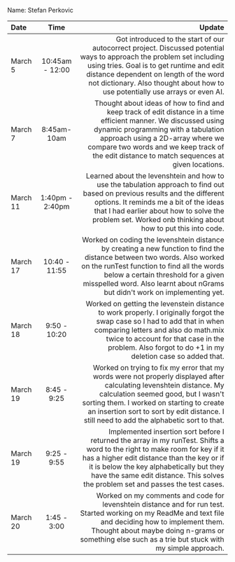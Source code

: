 Name: Stefan Perkovic

| Date     |      Time       |                                                                                                                                                                                                                                                                                                    Update |
|:---------|:---------------:|----------------------------------------------------------------------------------------------------------------------------------------------------------------------------------------------------------------------------------------------------------------------------------------------------------:|
| March 5  | 10:45am - 12:00 |             Got introduced to the start of our autocorrect project. Discussed potential ways to approach the problem set including using tries. Goal is to get runtime and edit distance dependent on length of the word not dictionary. Also thought about how to use potentially use arrays or even AI. |
| March 7  |   8:45am-10am   |                Thought about ideas of how to find and keep track of edit distance in a time efficient manner. We discussed using dynamic programming with a tabulation approach using a 2D-array where we compare two words and we keep track of the edit distance to match sequences at given locations. |
| March 11 | 1:40pm - 2:40pm |                        Learned about the levenshtein and how to use the tabulation approach to find out based on previous results and the different options. It reminds me a bit of the ideas that I had earlier about how to solve the problem set. Worked onb thinking about how to put this into code. |
| March 17 |  10:40 - 11:55  |               Worked on coding the levenshtein distance by creating a new function to find the distance between two words. Also worked on the runTest function to find all the words below a certain threshold for a given misspelled word. Also learnt about nGrams but didn't work on implementing yet. |
| March 18 |  9:50 - 10:20   |                                  Worked on getting the levenstein distance to work properly. I originally forgot the swap case so I had to add that in when comparing letters and also do math.mix twice to account for that case in the problem. Also forgot to do +1 in my deletion case so added that. |
| March 19 |   8:45 - 9:25   |     Worked on trying to fix my error that my words were not properly displayed after calculating levenshtein distance. My calculation seemed good, but I wasn't sorting them. I worked on starting to create an insertion sort to sort by edit distance. I still need to add the alphabetic sort to that. |
| March 19 |   9:25 - 9:55   | Implemented insertion sort before I returned the array in my runTest. Shifts a word to the right to make room for key if it has a higher edit distance than the key or if it is below the key alphabetically but they have the same edit distance. This solves the problem set and passes the test cases. |
| March 20 |   1:45 - 3:00   |                                            Worked on my comments and code for levenshtein distance and for run test. Started working on my ReadMe and text file and deciding how to implement them. Thought about maybe doing n-grams or something else such as a trie but stuck with my simple approach. |


